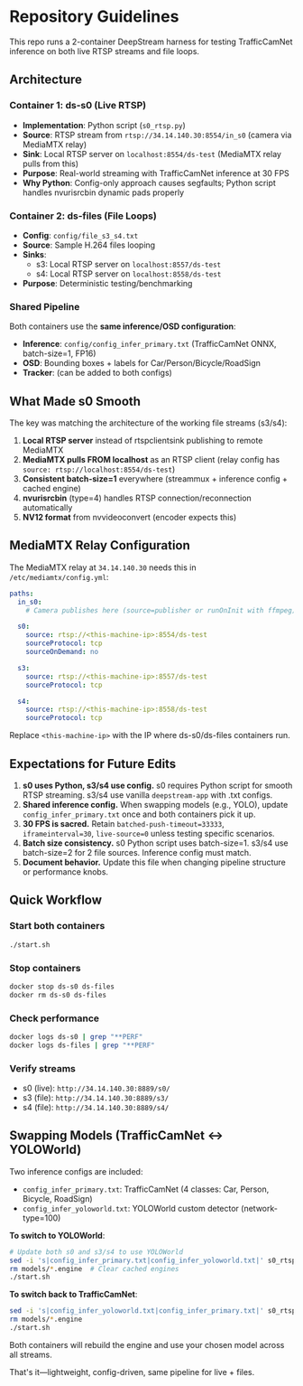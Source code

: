 # Repository Guidelines

This repo runs a 2-container DeepStream harness for testing TrafficCamNet inference on both live RTSP streams and file loops.

## Architecture

### Container 1: ds-s0 (Live RTSP)
- **Implementation**: Python script (`s0_rtsp.py`)
- **Source**: RTSP stream from `rtsp://34.14.140.30:8554/in_s0` (camera via MediaMTX relay)
- **Sink**: Local RTSP server on `localhost:8554/ds-test` (MediaMTX relay pulls from this)
- **Purpose**: Real-world streaming with TrafficCamNet inference at 30 FPS
- **Why Python**: Config-only approach causes segfaults; Python script handles nvurisrcbin dynamic pads properly

### Container 2: ds-files (File Loops)
- **Config**: `config/file_s3_s4.txt`
- **Source**: Sample H.264 files looping
- **Sinks**:
  - s3: Local RTSP server on `localhost:8557/ds-test`
  - s4: Local RTSP server on `localhost:8558/ds-test`
- **Purpose**: Deterministic testing/benchmarking

### Shared Pipeline
Both containers use the **same inference/OSD configuration**:
- **Inference**: `config/config_infer_primary.txt` (TrafficCamNet ONNX, batch-size=1, FP16)
- **OSD**: Bounding boxes + labels for Car/Person/Bicycle/RoadSign
- **Tracker**: (can be added to both configs)

## What Made s0 Smooth

The key was matching the architecture of the working file streams (s3/s4):
1. **Local RTSP server** instead of rtspclientsink publishing to remote MediaMTX
2. **MediaMTX pulls FROM localhost** as an RTSP client (relay config has `source: rtsp://localhost:8554/ds-test`)
3. **Consistent batch-size=1** everywhere (streammux + inference config + cached engine)
4. **nvurisrcbin** (type=4) handles RTSP connection/reconnection automatically
5. **NV12 format** from nvvideoconvert (encoder expects this)

## MediaMTX Relay Configuration

The MediaMTX relay at `34.14.140.30` needs this in `/etc/mediamtx/config.yml`:

```yaml
paths:
  in_s0:
    # Camera publishes here (source=publisher or runOnInit with ffmpeg)

  s0:
    source: rtsp://<this-machine-ip>:8554/ds-test
    sourceProtocol: tcp
    sourceOnDemand: no

  s3:
    source: rtsp://<this-machine-ip>:8557/ds-test
    sourceProtocol: tcp

  s4:
    source: rtsp://<this-machine-ip>:8558/ds-test
    sourceProtocol: tcp
```

Replace `<this-machine-ip>` with the IP where ds-s0/ds-files containers run.

## Expectations for Future Edits

1. **s0 uses Python, s3/s4 use config.** s0 requires Python script for smooth RTSP streaming. s3/s4 use vanilla `deepstream-app` with .txt configs.
2. **Shared inference config.** When swapping models (e.g., YOLO), update `config_infer_primary.txt` once and both containers pick it up.
3. **30 FPS is sacred.** Retain `batched-push-timeout=33333`, `iframeinterval=30`, `live-source=0` unless testing specific scenarios.
4. **Batch size consistency.** s0 Python script uses batch-size=1. s3/s4 use batch-size=2 for 2 file sources. Inference config must match.
5. **Document behavior.** Update this file when changing pipeline structure or performance knobs.

## Quick Workflow

### Start both containers
```bash
./start.sh
```

### Stop containers
```bash
docker stop ds-s0 ds-files
docker rm ds-s0 ds-files
```

### Check performance
```bash
docker logs ds-s0 | grep "**PERF"
docker logs ds-files | grep "**PERF"
```

### Verify streams
- s0 (live): `http://34.14.140.30:8889/s0/`
- s3 (file): `http://34.14.140.30:8889/s3/`
- s4 (file): `http://34.14.140.30:8889/s4/`

## Swapping Models (TrafficCamNet ↔ YOLOWorld)

Two inference configs are included:
- `config_infer_primary.txt`: TrafficCamNet (4 classes: Car, Person, Bicycle, RoadSign)
- `config_infer_yoloworld.txt`: YOLOWorld custom detector (network-type=100)

**To switch to YOLOWorld**:
```bash
# Update both s0 and s3/s4 to use YOLOWorld
sed -i 's|config_infer_primary.txt|config_infer_yoloworld.txt|' s0_rtsp.py config/file_s3_s4.txt
rm models/*.engine  # Clear cached engines
./start.sh
```

**To switch back to TrafficCamNet**:
```bash
sed -i 's|config_infer_yoloworld.txt|config_infer_primary.txt|' s0_rtsp.py config/file_s3_s4.txt
rm models/*.engine
./start.sh
```

Both containers will rebuild the engine and use your chosen model across all streams.

That's it—lightweight, config-driven, same pipeline for live + files.
